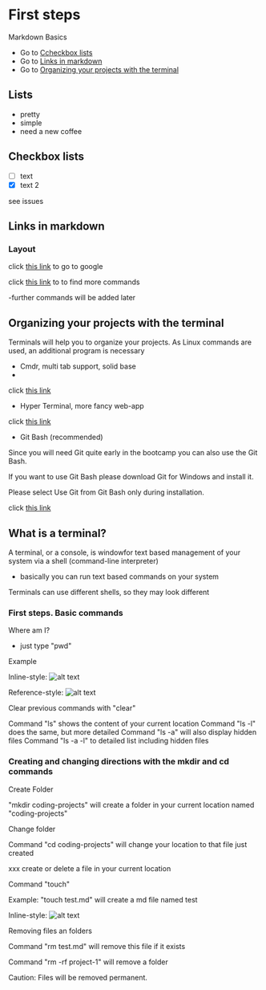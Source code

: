 # First steps

Markdown Basics
- Go to [Ccheckbox lists](#checkbox-lists)
- Go to [Links in markdown](#links-in-markdown)
- Go to [Organizing your projects with the terminal](#organizing-your-projects-with-the-terminal)

## Lists

- pretty
- simple
- need a new coffee

## Checkbox lists

- [ ] text
- [x] text 2

see issues

## Links in markdown

### Layout

click [this link](https://google.com) to go to google

click [this link](https://github.com/adam-p/markdown-here/wiki/Markdown-Cheatsheet) to to find more commands

-further commands will be added later

## Organizing your projects with the terminal

Terminals will help you to organize your projects. As Linux commands are used, an additional program is necessary

- Cmdr, multi tab support, solid base
- 
click [this link](https://cmder.net/)

- Hyper Terminal, more fancy web-app

click [this link](https://hyper.is/)

- Git Bash (recommended)

Since you will need Git quite early in the bootcamp you can also use the Git Bash.

If you want to use Git Bash please download Git for Windows and install it.

Please select Use Git from Git Bash only during installation.

click [this link](https://git-scm.com/download/win)

## What is a terminal?

A terminal, or a console, is windowfor text based management of your system via a shell (command-line interpreter)
- basically you can run text based commands on your system

Terminals can use different shells, so they may look different

### First steps. Basic commands

Where am I?
- just type "pwd"

Example

Inline-style: 
![alt text](https://user-images.githubusercontent.com/99718218/154245637-7f4c6972-1458-45b4-a174-bcfa38170ff7.JPG "example")

Reference-style: 
![alt text][logo]

[logo]: https://user-images.githubusercontent.com/99718218/154245637-7f4c6972-1458-45b4-a174-bcfa38170ff7.JPG "example"

Clear previous commands with "clear"

Command "ls" shows the content of your current location
Command "ls -l" does the same, but more detailed
Command "ls -a" will also display hidden files
Command "ls -a -l" to detailed list including hidden files

### Creating and changing directions with the mkdir and cd commands

Create Folder

"mkdir coding-projects" will create a folder in your current location named "coding-projects"

Change folder

Command "cd coding-projects" will change your location to that file just created

xxx create or delete a file in your current location

Command "touch"

Example: "touch test.md" will create a md file named test

Inline-style: 
![alt text](https://user-images.githubusercontent.com/99718218/154250358-ea2cd408-d863-4bcc-b29a-4c0c82cde7a7.JPG "touch")

Removing files an folders

Command "rm test.md" will remove this file if it exists

Command "rm -rf project-1" will remove a folder

Caution: Files will be removed permanent.

